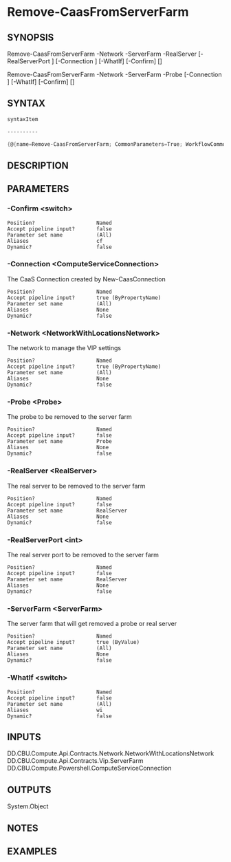 ﻿Remove-CaasFromServerFarm
===================

## SYNOPSIS

Remove-CaasFromServerFarm -Network <NetworkWithLocationsNetwork> -ServerFarm <ServerFarm> -RealServer <RealServer> [-RealServerPort <int>] [-Connection <ComputeServiceConnection>] [-WhatIf] [-Confirm] [<CommonParameters>]

Remove-CaasFromServerFarm -Network <NetworkWithLocationsNetwork> -ServerFarm <ServerFarm> -Probe <Probe> [-Connection <ComputeServiceConnection>] [-WhatIf] [-Confirm] [<CommonParameters>]


## SYNTAX
```powershell
syntaxItem                                                                                                                                                                                                                                

----------                                                                                                                                                                                                                                

{@{name=Remove-CaasFromServerFarm; CommonParameters=True; WorkflowCommonParameters=False; parameter=System.Object[]}, @{name=Remove-CaasFromServerFarm; CommonParameters=True; WorkflowCommonParameters=False; parameter=System.Object[]}}
```

## DESCRIPTION


## PARAMETERS
### -Confirm &lt;switch&gt;

```
Position?                    Named
Accept pipeline input?       false
Parameter set name           (All)
Aliases                      cf
Dynamic?                     false
```
 
### -Connection &lt;ComputeServiceConnection&gt;
The CaaS Connection created by New-CaasConnection
```
Position?                    Named
Accept pipeline input?       true (ByPropertyName)
Parameter set name           (All)
Aliases                      None
Dynamic?                     false
```
 
### -Network &lt;NetworkWithLocationsNetwork&gt;
The network to manage the VIP settings
```
Position?                    Named
Accept pipeline input?       true (ByPropertyName)
Parameter set name           (All)
Aliases                      None
Dynamic?                     false
```
 
### -Probe &lt;Probe&gt;
The probe to be removed to the server farm
```
Position?                    Named
Accept pipeline input?       false
Parameter set name           Probe
Aliases                      None
Dynamic?                     false
```
 
### -RealServer &lt;RealServer&gt;
The real server to be removed to the server farm
```
Position?                    Named
Accept pipeline input?       false
Parameter set name           RealServer
Aliases                      None
Dynamic?                     false
```
 
### -RealServerPort &lt;int&gt;
The real server port to be removed to the server farm
```
Position?                    Named
Accept pipeline input?       false
Parameter set name           RealServer
Aliases                      None
Dynamic?                     false
```
 
### -ServerFarm &lt;ServerFarm&gt;
The server farm that will get removed a probe or real server
```
Position?                    Named
Accept pipeline input?       true (ByValue)
Parameter set name           (All)
Aliases                      None
Dynamic?                     false
```
 
### -WhatIf &lt;switch&gt;

```
Position?                    Named
Accept pipeline input?       false
Parameter set name           (All)
Aliases                      wi
Dynamic?                     false
```

## INPUTS
DD.CBU.Compute.Api.Contracts.Network.NetworkWithLocationsNetwork
DD.CBU.Compute.Api.Contracts.Vip.ServerFarm
DD.CBU.Compute.Powershell.ComputeServiceConnection


## OUTPUTS
System.Object

## NOTES


## EXAMPLES
